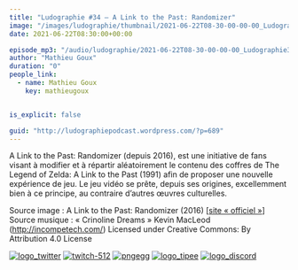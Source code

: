 ```yaml
---
title: "Ludographie #34 – A Link to the Past: Randomizer"
image: "/images/ludographie/thumbnail/2021-06-22T08-30-00-00-00_Ludographie34ALinktothePastRandomizer.jpg"
date: 2021-06-22T08:30:00+00:00

episode_mp3: "/audio/ludographie/2021-06-22T08-30-00-00-00_Ludographie34ALinktothePastRandomizer.mp3"
author: "Mathieu Goux"
duration: "0"
people_link: 
  - name: Mathieu Goux
    key: mathieugoux


is_explicit: false

guid: "http://ludographiepodcast.wordpress.com/?p=689"
---
```


<PodcastHeader/>

<!-- ECRIRE LA DESCRIPTION DE L'EPISODE SOUS CETTE LIGNE -->
<p>A Link to the Past: Randomizer (depuis 2016), est une initiative de fans visant à modifier et à répartir aléatoirement le contenu des coffres de&nbsp;The Legend of Zelda: A Link to the Past (1991) afin de proposer une nouvelle expérience de jeu. Le jeu vidéo se prête, depuis ses origines, excellemment bien à ce principe, au contraire d’autres œuvres culturelles.<br></p>
<p></p>
<a href="" rel="nofollow"></a>
 
<p>Source image : A Link to the Past: Randomizer (2016) [<a href="https://alttpr.com/en" rel="nofollow">site «&nbsp;officiel&nbsp;»</a>]<br>Source musique : «&nbsp;Crinoline Dreams&nbsp;» Kevin MacLeod (<a title="http://incompetech.com/" href="http://incompetech.com/" rel="nofollow">http://incompetech.com/</a>) Licensed under Creative Commons: By Attribution 4.0 License</p>


<!--tr--><p>
<!--td--><span><a href="https://twitter.com/Gouximan" rel="nofollow"><img src="/resources/ludographie/2021-06-22T08-30-00-00-00_Ludographie34ALinktothePastRandomizer/logo_twitter-1.png" alt="logo_twitter"></a><!--/td--></span>
<!--td--><span><a href="https://www.twitch.tv/mathieugoux" rel="nofollow"><img src="/resources/ludographie/2021-06-22T08-30-00-00-00_Ludographie34ALinktothePastRandomizer/twitch-512-1.png" alt="twitch-512"></a><!--/td--></span>
<!--td--><span><a href="https://www.youtube.com/user/MattTheFatalifieur/videos" rel="nofollow"><img src="/resources/ludographie/2021-06-22T08-30-00-00-00_Ludographie34ALinktothePastRandomizer/pngegg.png" alt="pngegg"></a><!--/td--></span>
<!--td--><span><a href="http://fr.tipeee.com/calvinball" rel="nofollow"><img src="/resources/ludographie/2021-06-22T08-30-00-00-00_Ludographie34ALinktothePastRandomizer/logo_tipee-1.png" alt="logo_tipee"></a><!--/td--></span>
<!--td--><span><a href="https://discord.com/invite/4RnA9v7" rel="nofollow"><img src="/resources/ludographie/2021-06-22T08-30-00-00-00_Ludographie34ALinktothePastRandomizer/logo_discord-1.png" alt="logo_discord"></a><!--/td--></span>
<!--/tr--></p>




<p></p>


